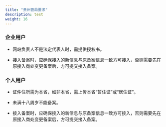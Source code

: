```yaml
---
title: "贵州管局要求"
description: test
weight: 16
---
```




### 企业用户

- 网站负责人不是法定代表人时，需提供授权书。

- 接入备案时，应确保接入的新信息与原备案信息一致方可接入，否则需要先在原接入商处变更备案后，方可提交接入备案。


### 个人用户

- 证件住所需为本省，如非本省，需上传本省“暂住证”或“居住证”。

- 未满十八周岁不能备案。

- 接入备案时，应确保接入的新信息与原备案信息一致方可接入，否则需要先在原接入商处变更备案后，方可提交接入备案。